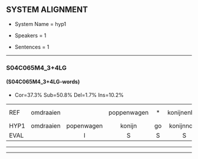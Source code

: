 
## SYSTEM ALIGNMENT

- System Name = hyp1

- Speakers = 1

- Sentences = 1

---

### S04C065M4_3+4LG

#### (S04C065M4_3+4LG-words)

- Cor=37.3%	Sub=50.8%	Del=1.7%	Ins=10.2%

|  |  |  |  |  |  |  |  |  |  |  |  |  |  |  |  |  |  |  |  |  |  |  |  |  |  |  |  |  |  |  |  |  |  |  |  |  |  |  |  |  |  |  |  |  |  |  |  |  |  |  |  |  |  |  |  |  |  |  |  |
|:--- |:---:|:---:|:---:|:---:|:---:|:---:|:---:|:---:|:---:|:---:|:---:|:---:|:---:|:---:|:---:|:---:|:---:|:---:|:---:|:---:|:---:|:---:|:---:|:---:|:---:|:---:|:---:|:---:|:---:|:---:|:---:|:---:|:---:|:---:|:---:|:---:|:---:|:---:|:---:|:---:|:---:|:---:|:---:|:---:|:---:|:---:|:---:|:---:|:---:|:---:|:---:|:---:|:---:|:---:|:---:|:---:|:---:|:---:|:---:|
| REF | omdraaien |  | poppenwagen | * | konijnenhok | * | elastiekje |  |  | * | ruziemaken | teddybeer | dierentuin | paddenstoelen | verstoppertje | wasmachine | fototoestel | toiletpapier | vrachtwagen | buurmannen |  | * | * | vogelkooi | olifant | * | * | iedereen | schoenenwinkel | knutselen | ophangen | verjaardag | sprookjesboek |  | tandenborstel | lucifer | slaapkamer | achterdeur | ziekenhuis | * | nieuwsgierig | afblijven |  | * | kabouter | * | * | washandje | sneeuwwitje | * | goeiendag | vakantie | limonade | * | * | eindelijk | familie | *(cocacola) | chocolade |
| HYP1 | omdraaien | popenwagen | konijn | go | konijnnook | ellastie | elastiekje | rua | ruzi | makken | teddi | beer | dierentuin | paddestoelen | verstopperdje | wasmachine | fototoeste | toaletpapier | vrachtwagen | buurmannen | va | voga | vogel | kooi | olifants | schommel | len | iedereen | schoenenwinkel | knutselen | ophangen | verjaardag | sprookjesboek | tanden | borstel | lucifir | slaapkamer | achterdeur | zie | kenhuis | nieuwsnieuwsgierig | afblijven | kapa | kabater | was | hon | want | washandje | snejwietje | gouen | goeiendag | vakantie | limonade |  | autorijden | eindelijk | familie | coukakola | chocolade |
| EVAL |  | I | S | S | S | S |  | I | I | S | S | S |  | S | S |  | S | S |  |  | I | S | S | S | S | S | S |  |  |  |  |  |  | I | S | S |  |  | S | S | S |  | I | S | S | S | S |  | S | S |  |  |  | D | S |  |  | S |  |
---

---
